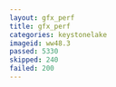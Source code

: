 ```yaml
---
layout: gfx_perf
title: gfx_perf
categories: keystonelake
imageid: ww48.3
passed: 5330
skipped: 240
failed: 200
---
```

